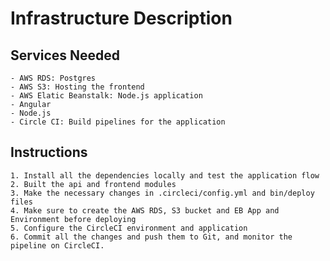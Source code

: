 # Infrastructure Description

## Services Needed

    - AWS RDS: Postgres
    - AWS S3: Hosting the frontend
    - AWS Elatic Beanstalk: Node.js application
    - Angular
    - Node.js
    - Circle CI: Build pipelines for the application

## Instructions
    1. Install all the dependencies locally and test the application flow
    2. Built the api and frontend modules
    3. Make the necessary changes in .circleci/config.yml and bin/deploy files
    4. Make sure to create the AWS RDS, S3 bucket and EB App and Environment before deploying
    5. Configure the CircleCI environment and application
    6. Commit all the changes and push them to Git, and monitor the pipeline on CircleCI.